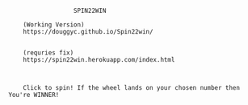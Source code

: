 

                      SPIN22WIN
        
        (Working Version)
        https://douggyc.github.io/Spin22win/


        (requries fix)
        https://spin22win.herokuapp.com/index.html



        Click to spin! If the wheel lands on your chosen number then You're WINNER!
